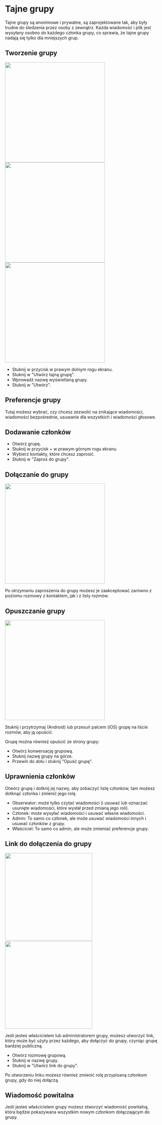 # Tajne grupy

Tajne grupy są anonimowe i prywatne, są zaprojektowane tak, aby były trudne do śledzenia przez osoby z zewnątrz. Każda wiadomość i plik jest wysyłany osobno do każdego członka grupy, co sprawia, że tajne grupy nadają się tylko dla mniejszych grup.

## Tworzenie grupy

<img src="https://github.com/simplex-chat/simplex-chat/blob/stable/blog/images/20220808-group1.png" width="330"> <img src="https://github.com/simplex-chat/simplex-chat/blob/stable/blog/images/20220808-group2.png" width="330"> <img src="https://github.com/simplex-chat/simplex-chat/blob/stable/blog/images/20220808-group3.png" width="330">

- Stuknij w przycisk w prawym dolnym rogu ekranu.
- Stuknij w "Utwórz tajną grupę".
- Wprowadź nazwę wyświetlaną grupy.
- Stuknij w "Utwórz".

## Preferencje grupy

Tutaj możesz wybrać, czy chcesz zezwolić na znikające wiadomości, wiadomości bezpośrednie, usuwanie dla wszystkich i wiadomości głosowe.

## Dodawanie członków

- Otwórz grupę.
- Stuknij w przycisk + w prawym górnym rogu ekranu.
- Wybierz kontakty, które chcesz zaprosić.
- Stuknij w "Zaproś do grupy".

## Dołączanie do grupy

<img src="https://github.com/simplex-chat/simplex-chat/blob/stable/blog/images/20220723-group-invite.png" width="330">

Po otrzymaniu zaproszenia do grupy możesz je zaakceptować zarówno z poziomu rozmowy z kontaktem, jak i z listy rozmów.

## Opuszczanie grupy

<img src="https://github.com/simplex-chat/simplex-chat/blob/stable/blog/images/20220723-group-leave.png" width="330">

Stuknij i przytrzymaj (Android) lub przesuń palcem (iOS) grupę na liście rozmów, aby ją opuścić.

Grupę można również opuścić ze strony grupy:

- Otwórz konwersację grupową.
- Stuknij nazwę grupy na górze.
- Przewiń do dołu i stuknij "Opuść grupę".

## Uprawnienia członków

Otwórz grupę i dotknij jej nazwy, aby zobaczyć listę członków, tam możesz dotknąć członka i zmienić jego rolę.

- Obserwator: może tylko czytać wiadomości (i usuwać lub oznaczać usunięte wiadomości, które wysłał przed zmianą jego roli).
- Członek: może wysyłać wiadomości i usuwać własne wiadomości.
- Admin: To samo co członek, ale może usuwać wiadomości innych i usuwać członków z grupy.
- Właściciel: To samo co admin, ale może zmieniać preferencje grupy.

## Link do dołączenia do grupy

<img src="https://github.com/simplex-chat/simplex-chat/blob/stable/blog/images/20221108-group1.png" width="288"> &nbsp;&nbsp; <img src="https://github.com/simplex-chat/simplex-chat/blob/stable/blog/images/20221108-group2.png" width="288">

Jeśli jesteś właścicielem lub administratorem grupy, możesz utworzyć link, który może być użyty przez każdego, aby dołączyć do grupy, czyniąc grupę bardziej publiczną.

- Otwórz rozmowę grupową.
- Stuknij w nazwę grupy.
- Stuknij w "Utwórz link do grupy".

Po utworzeniu linku możesz również zmienić rolę przypisaną członkom grupy, gdy do niej dołączą.

## Wiadomość powitalna

Jeśli jesteś właścicielem grupy możesz stworzyć wiadomość powitalną, która będzie pokazywana wszystkim nowym członkom dołączającym do grupy.
